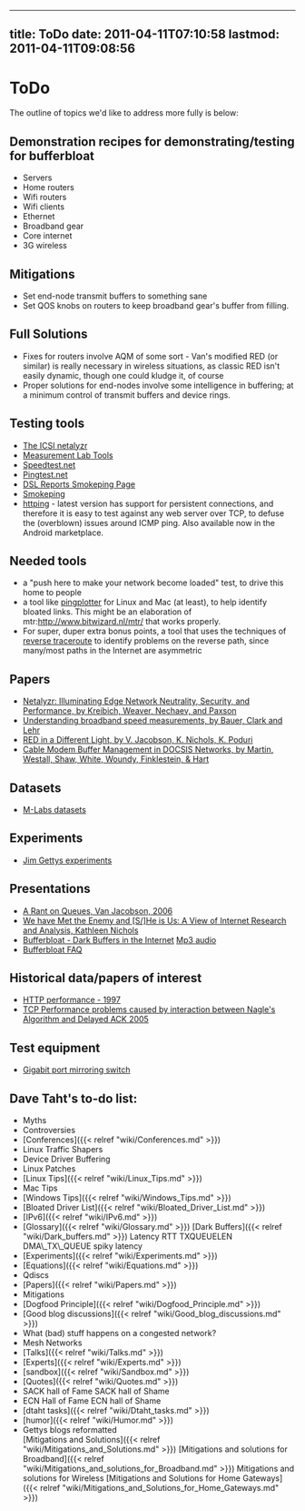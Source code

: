 
---
title: ToDo
date: 2011-04-11T07:10:58
lastmod: 2011-04-11T09:08:56
---
ToDo
====

The outline of topics we'd like to address more fully is below:

Demonstration recipes for demonstrating/testing for bufferbloat
---------------------------------------------------------------

-   Servers
-   Home routers
-   Wifi routers
-   Wifi clients
-   Ethernet
-   Broadband gear
-   Core internet
-   3G wireless

Mitigations
-----------

-   Set end-node transmit buffers to something sane
-   Set QOS knobs on routers to keep broadband gear's buffer
    from filling.

Full Solutions
--------------

-   Fixes for routers involve AQM of some sort - Van's modified RED
    (or similar) is really necessary in wireless situations, as classic
    RED isn't easily dynamic, though one could kludge it, of course
-   Proper solutions for end-nodes involve some intelligence in
    buffering; at a minimum control of transmit buffers and
    device rings.

Testing tools
-------------

-   [The ICSI netalyzr](http://netalyzr.icsi.berkeley.edu/)
-   [Measurement Lab
    Tools](http://www.measurementlab.net/measurement-lab-tools)
-   [Speedtest.net](http://www.speedtest.net/)
-   [Pingtest.net](http://www.pingtest.net/)
-   [DSL Reports Smokeping Page](http://www.dslreports.com/smokeping)
-   [Smokeping](http://oss.oetiker.ch/smokeping/)
-   [httping](http://www.vanheusden.com/httping/) - latest version has
    support for persistent connections, and therefore it is easy to test
    against any web server over TCP, to defuse the (overblown) issues
    around ICMP ping. Also available now in the Android marketplace.

Needed tools
------------

-   a "push here to make your network become loaded" test, to drive this
    home to people
-   a tool like [pingplotter](http://www.pingplotter.com/profile.html)
    for Linux and Mac (at least), to help identify bloated links. This
    might be an elaboration of mtr:http://www.bitwizard.nl/mtr/ that
    works properly.
-   For super, duper extra bonus points, a tool that uses the techniques
    of [reverse
    traceroute](http://www.cs.washington.edu/research/networking/astronomy/reverse-traceroute.html)
    to identify problems on the reverse path, since many/most paths in
    the Internet are asymmetric

Papers
------

-   [Netalyzr: Illuminating Edge Network Neutrality, Security, and
    Performance, by Kreibich, Weaver, Nechaev, and
    Paxson](http://www.icsi.berkeley.edu/cgi-bin/pubs/publication.pl?ID=002876)
-   [Understanding broadband speed measurements, by Bauer, Clark and
    Lehr](http://mitas.csail.mit.edu/papers/Bauer_Clark_Lehr_Broadband_Speed_Measurements.pdf)
-   [RED in a Different Light, by V. Jacobson, K. Nichols, K.
    Poduri](http://mirrors.bufferbloat.net/RelevantPapers/Red_in_a_different_light.pdf)
-   [Cable Modem Buffer Management in DOCSIS Networks, by Martin,
    Westall, Shaw, White, Woundy, Finklestein, &
    Hart](http://www.cs.clemson.edu/~jmarty/papers/PID1154937.pdf)

Datasets
--------

-   [M-Labs datasets](http://www.measurementlab.net/data)

Experiments
-----------

-   [Jim Gettys
    experiments](http://people.freedesktop.org/~jg/Experiments/)

Presentations
-------------

-   [A Rant on Queues, Van Jacobson,
    2006](http://pollere.net/Pdfdocs/QrantJul06.pdf)
-   [We have Met the Enemy and \[S/\]He is Us: A View of Internet
    Research and Analysis, Kathleen
    Nichols](http://pollere.net/Pdfdocs/bcit_6.2001.pdf)
-   [Bufferbloat - Dark Buffers in the
    Internet](https://www.bufferbloat.net/documents/1) [Mp3
    audio](http://mirrors.bufferbloat.net/Talks/BellLabs01192011/murray_hill01192011_Bufferbloat_Talk_Edited_For_brevity.mp3)
-   [Bufferbloat FAQ](http://gettys.wordpress.com/bufferbloat-faq/)

Historical data/papers of interest
----------------------------------

-   [HTTP performance -
    1997](http://www.w3.org/Protocols/HTTP/Performance/)
-   [TCP Performance problems caused by interaction between Nagle's
    Algorithm and Delayed ACK
    2005](http://www.stuartcheshire.org/papers/NagleDelayedAck/)

Test equipment
--------------

-   [Gigabit port mirroring
    switch](http://www.dual-comm.com/gigabit_port-mirroring-LAN_switch.htm)

Dave Taht's to-do list:
-----------------------

-   <link>Myths</link>
-   <link>Controversies</link>
-   [Conferences]({{< relref "wiki/Conferences.md" >}})
-   <link>Linux Traffic Shapers</link>
-   <link>Device Driver Buffering</link>
-   <link>Linux Patches</link>
-   [Linux Tips]({{< relref "wiki/Linux_Tips.md" >}})
-   <link>Mac Tips</link>
-   [Windows Tips]({{< relref "wiki/Windows_Tips.md" >}})
-   [Bloated Driver List]({{< relref "wiki/Bloated_Driver_List.md" >}})
-   [IPv6]({{< relref "wiki/IPv6.md" >}})
-   [Glossary]({{< relref "wiki/Glossary.md" >}}) [Dark Buffers]({{< relref "wiki/Dark_buffers.md" >}}) <link>Latency</link>
    <link>RTT</link> <link>TXQUEUELEN</link> <link>DMA\_TX\_QUEUE</link>
    <link>spiky latency</link>
-   [Experiments]({{< relref "wiki/Experiments.md" >}})
-   [Equations]({{< relref "wiki/Equations.md" >}})
-   <link>Qdiscs</link>
-   [Papers]({{< relref "wiki/Papers.md" >}})
-   <link>Mitigations</link>
-   [Dogfood Principle]({{< relref "wiki/Dogfood_Principle.md" >}})
-   [Good blog discussions]({{< relref "wiki/Good_blog_discussions.md" >}})
-   <link>What (bad) stuff happens on a congested network?</link>
-   <link>Mesh Networks</link>
-   [Talks]({{< relref "wiki/Talks.md" >}})
-   [Experts]({{< relref "wiki/Experts.md" >}})
-   [sandbox]({{< relref "wiki/Sandbox.md" >}})
-   [Quotes]({{< relref "wiki/Quotes.md" >}})
-   <link>SACK hall of Fame</link> <link>SACK hall of Shame</link>
-   <link>ECN Hall of Fame</link> <link>ECN hall of Shame</link>
-   [dtaht tasks]({{< relref "wiki/Dtaht_tasks.md" >}})
-   [humor]({{< relref "wiki/Humor.md" >}})
-   Gettys blogs reformatted\
    [Mitigations and Solutions]({{< relref "wiki/Mitigations_and_Solutions.md" >}}) [Mitigations and solutions for Broadband]({{< relref "wiki/Mitigations_and_solutions_for_Broadband.md" >}}) <link>Mitigations and solutions for
    Wireless</link> [Mitigations and Solutions for Home Gateways]({{< relref "wiki/Mitigations_and_Solutions_for_Home_Gateways.md" >}})

